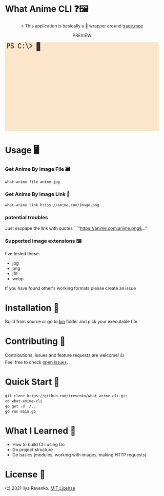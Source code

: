 # What Anime CLI ❓🖼
<p align="center">> This application is basically a 🍬 wrapper around 
<a href="https://github.com/soruly/trace.moe">trace.moe </a></p>
<p align="center">PREVIEW</p>
<p align="center"><img src="./anime_images/record/demo.gif" width="800"></p>

# Usage 🖥
### Get Anime By Image File 🗃
```what-anime file anime.jpg```

### Get Anime By Image Link 🔗
```what-anime link https://anime.com/image.png``` <br>
### potential troubles
Just escpape the link with quotes ```"https://anime.com.anime.png&..."

### Supported image extensions 🖼
I've tested these:
- jpg
- png
- jfif
- webp

If you have found other's working formats please create an issue

# Installation 🔨
Build from source or go to <a href="https://github.com/irevenko/what-anime-cli/tree/main/bin">bin</a> folder and pick your executable file

# Contributing 🤝
Contributions, issues and feature requests are welcome! 👍 <br>
Feel free to check [open issues](https://github.com/irevenko/what-anime-cli/issues).

# Quick Start 🚀
```git clone https://github.com/irevenko/what-anime-cli.git``` <br>
```cd what-anime-cli``` <br>
```go get -d ./...``` <br>
```go run main.go``` <br>

# What I Learned 🧠
- How to build CLI using Go
- Go project structure
- Go basics (modules, working with images, making HTTP requests)

# License 📑 
(c) 2021 Ilya Revenko. [MIT License](https://tldrlegal.com/license/mit-license)
